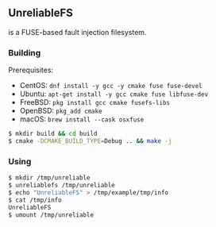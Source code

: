 ## UnreliableFS

is a FUSE-based fault injection filesystem.

### Building

Prerequisites:

- CentOS: `dnf install -y gcc -y cmake fuse fuse-devel`
- Ubuntu: `apt-get install -y gcc cmake fuse libfuse-dev`
- FreeBSD: `pkg install gcc cmake fusefs-libs`
- OpenBSD: `pkg_add cmake`
- macOS: `brew install --cask osxfuse`

```sh
$ mkdir build && cd build
$ cmake -DCMAKE_BUILD_TYPE=Debug .. && make -j
```

### Using

```sh
$ mkdir /tmp/unreliable
$ unreliablefs /tmp/unreliable
$ echo "UnreliableFS" > /tmp/example/tmp/info
$ cat /tmp/info 
UnreliableFS
$ umount /tmp/unreliable
```
